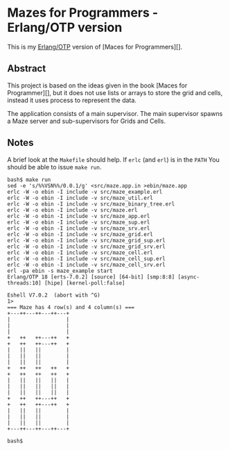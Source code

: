 # Mazes for Programmers - Erlang/OTP version

This is my [Erlang/OTP][] version of [Maces for Programmers][].

[Erlang/OTP]: http://erlang.org/
[Mazes for Programmers]: https://pragprog.com/book/jbmaze/mazes-for-programmers

## Abstract

This project is based on the ideas given in the book
[Maces for Programmer][], but it does not use lists or arrays to store
the grid and cells, instead it uses process to represent the data.

The application consists of a main supervisor. The main supervisor
spawns a Maze server and sub-supervisors for Grids and Cells.

[Mazes for Programmers]: https://pragprog.com/book/jbmaze/mazes-for-programmers

## Notes

A brief look at the `Makefile` should help. If `erlc` (and `erl`) is
in the `PATH` You should be able to issue `make run`.

```shell
bash$ make run
sed -e 's/%%VSN%%/0.0.1/g' <src/maze.app.in >ebin/maze.app
erlc -W -o ebin -I include -v src/maze_example.erl
erlc -W -o ebin -I include -v src/maze_util.erl
erlc -W -o ebin -I include -v src/maze_binary_tree.erl
erlc -W -o ebin -I include -v src/maze.erl
erlc -W -o ebin -I include -v src/maze_app.erl
erlc -W -o ebin -I include -v src/maze_sup.erl
erlc -W -o ebin -I include -v src/maze_srv.erl
erlc -W -o ebin -I include -v src/maze_grid.erl
erlc -W -o ebin -I include -v src/maze_grid_sup.erl
erlc -W -o ebin -I include -v src/maze_grid_srv.erl
erlc -W -o ebin -I include -v src/maze_cell.erl
erlc -W -o ebin -I include -v src/maze_cell_sup.erl
erlc -W -o ebin -I include -v src/maze_cell_srv.erl
erl -pa ebin -s maze_example start
Erlang/OTP 18 [erts-7.0.2] [source] [64-bit] [smp:8:8] [async-threads:10] [hipe] [kernel-poll:false]

Eshell V7.0.2  (abort with ^G)
1> 
=== Maze has 4 row(s) and 4 column(s) ===
+---++---++---++---+
|                  |
|                  |
|                  |
+   ++   ++---++   +
+   ++   ++---++   +
|   ||   ||        |
|   ||   ||        |
|   ||   ||        |
+   ++   ++   ++   +
+   ++   ++   ++   +
|   ||   ||   ||   |
|   ||   ||   ||   |
|   ||   ||   ||   |
+   ++   ++---++   +
+   ++   ++---++   +
|   ||   ||        |
|   ||   ||        |
|   ||   ||        |
+---++---++---++---+

bash$ 
```